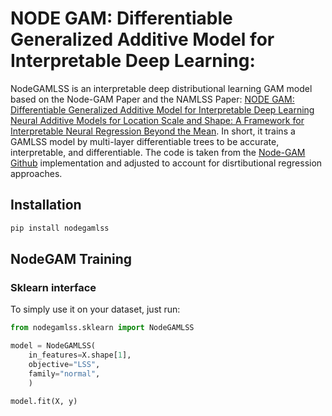 # NODE GAM: Differentiable Generalized Additive Model for Interpretable Deep Learning: 

NodeGAMLSS is an interpretable deep distributional learning GAM model based on the Node-GAM Paper and the NAMLSS Paper: 
[NODE GAM: Differentiable Generalized Additive Model for Interpretable Deep Learning](https://arxiv.org/abs/2106.01613)
[Neural Additive Models for Location Scale and Shape: A Framework for Interpretable Neural Regression Beyond the Mean](https://arxiv.org/pdf/2301.11862.pdf).
In short, it trains a GAMLSS model by multi-layer differentiable trees to be accurate, interpretable, and 
differentiable. The code is taken from the [Node-GAM Github](https://github.com/zzzace2000/nodegam/tree/main) implementation and adjusted to account for disrtibutional regression approaches.

## Installation

```bash
pip install nodegamlss
```

## NodeGAM Training

### Sklearn interface

To simply use it on your dataset, just run:
```python
from nodegamlss.sklearn import NodeGAMLSS

model = NodeGAMLSS( 
    in_features=X.shape[1],
    objective="LSS",
    family="normal",
    )

model.fit(X, y)
```